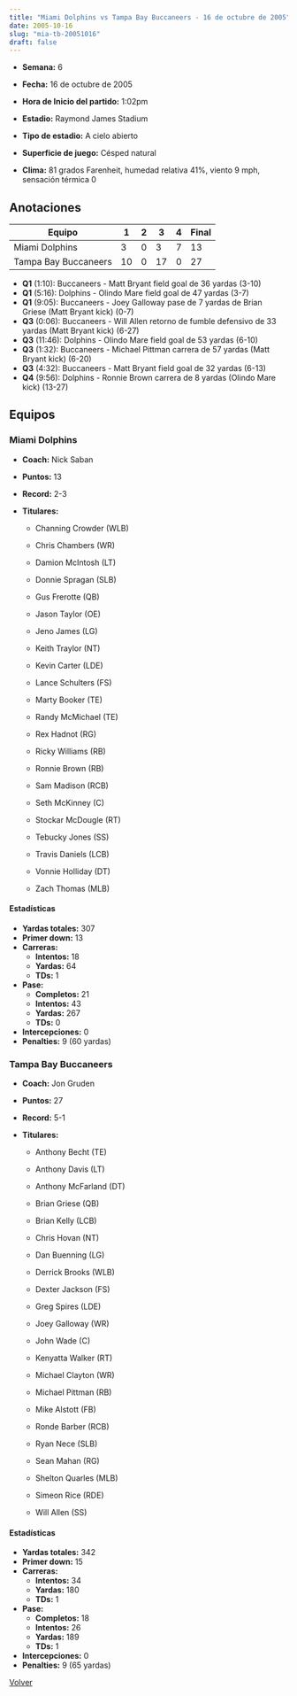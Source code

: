 ```yaml
---
title: "Miami Dolphins vs Tampa Bay Buccaneers - 16 de octubre de 2005"
date: 2005-10-16
slug: "mia-tb-20051016"
draft: false
---
```


* **Semana:** 6
* **Fecha:** 16 de octubre de 2005

* **Hora de Inicio del partido:** 1:02pm
* **Estadio:** Raymond James Stadium
* **Tipo de estadio:** A cielo abierto
* **Superficie de juego:** Césped natural
* **Clima:** 81 grados Farenheit, humedad relativa 41%, viento 9 mph, sensación térmica 0





## Anotaciones
| Equipo | 1 | 2 | 3 | 4 | Final |
|--------|---|---|---|---|-------|
| Miami Dolphins  | 3 | 0 | 3 | 7  | 13 |
| Tampa Bay Buccaneers  | 10 | 0 | 17 | 0  | 27 |
* **Q1** (1:10): Buccaneers - Matt Bryant field goal de 36 yardas (3-10)
* **Q1** (5:16): Dolphins - Olindo Mare field goal de 47 yardas (3-7)
* **Q1** (9:05): Buccaneers - Joey Galloway pase de 7 yardas de Brian Griese (Matt Bryant kick) (0-7)
* **Q3** (0:06): Buccaneers - Will Allen retorno de fumble defensivo de 33 yardas (Matt Bryant kick) (6-27)
* **Q3** (11:46): Dolphins - Olindo Mare field goal de 53 yardas (6-10)
* **Q3** (1:32): Buccaneers - Michael Pittman carrera de 57 yardas (Matt Bryant kick) (6-20)
* **Q3** (4:32): Buccaneers - Matt Bryant field goal de 32 yardas (6-13)
* **Q4** (9:56): Dolphins - Ronnie Brown carrera de 8 yardas (Olindo Mare kick) (13-27)


## Equipos


### Miami Dolphins
* **Coach:** Nick Saban
* **Puntos:** 13
* **Record:** 2-3
* **Titulares:** 

  * Channing Crowder (WLB) 

  * Chris Chambers (WR) 

  * Damion McIntosh (LT) 

  * Donnie Spragan (SLB) 

  * Gus Frerotte (QB) 

  * Jason Taylor (OE) 

  * Jeno James (LG) 

  * Keith Traylor (NT) 

  * Kevin Carter (LDE) 

  * Lance Schulters (FS) 

  * Marty Booker (TE) 

  * Randy McMichael (TE) 

  * Rex Hadnot (RG) 

  * Ricky Williams (RB) 

  * Ronnie Brown (RB) 

  * Sam Madison (RCB) 

  * Seth McKinney (C) 

  * Stockar McDougle (RT) 

  * Tebucky Jones (SS) 

  * Travis Daniels (LCB) 

  * Vonnie Holliday (DT) 

  * Zach Thomas (MLB) 

#### Estadísticas
* **Yardas totales:** 307
* **Primer down:** 13
* **Carreras:**
  * **Intentos:** 18
  * **Yardas:** 64
  * **TDs:** 1
* **Pase:**
  * **Completos:** 21
  * **Intentos:** 43
  * **Yardas:** 267
  * **TDs:** 0
* **Intercepciones:** 0
* **Penalties:** 9 (60 yardas)

### Tampa Bay Buccaneers
* **Coach:** Jon Gruden
* **Puntos:** 27
* **Record:** 5-1
* **Titulares:** 

  * Anthony Becht (TE) 

  * Anthony Davis (LT) 

  * Anthony McFarland (DT) 

  * Brian Griese (QB) 

  * Brian Kelly (LCB) 

  * Chris Hovan (NT) 

  * Dan Buenning (LG) 

  * Derrick Brooks (WLB) 

  * Dexter Jackson (FS) 

  * Greg Spires (LDE) 

  * Joey Galloway (WR) 

  * John Wade (C) 

  * Kenyatta Walker (RT) 

  * Michael Clayton (WR) 

  * Michael Pittman (RB) 

  * Mike Alstott (FB) 

  * Ronde Barber (RCB) 

  * Ryan Nece (SLB) 

  * Sean Mahan (RG) 

  * Shelton Quarles (MLB) 

  * Simeon Rice (RDE) 

  * Will Allen (SS) 

#### Estadísticas
* **Yardas totales:** 342
* **Primer down:** 15
* **Carreras:**
  * **Intentos:** 34
  * **Yardas:** 180
  * **TDs:** 1
* **Pase:**
  * **Completos:** 18
  * **Intentos:** 26
  * **Yardas:** 189
  * **TDs:** 1
* **Intercepciones:** 0
* **Penalties:** 9 (65 yardas)


[Volver](/historia/2005)
